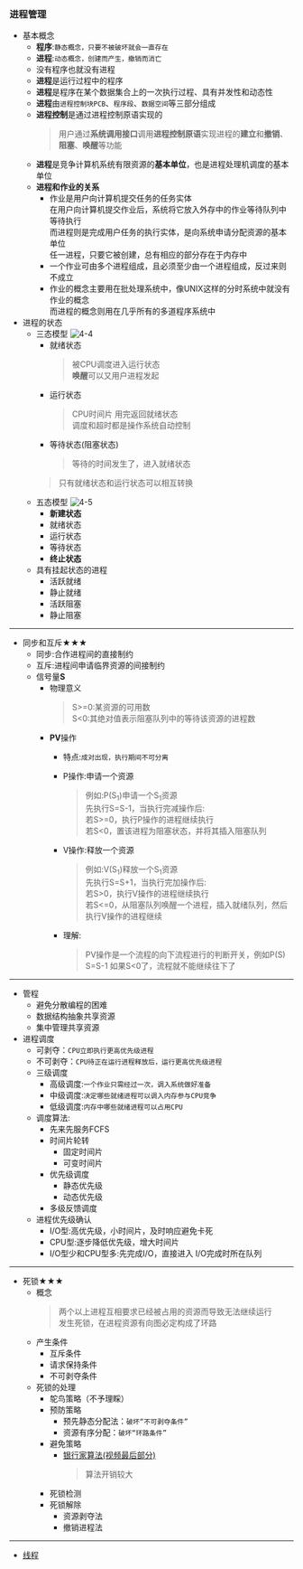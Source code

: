 ### 进程管理
  + 基本概念
    + **程序**:`静态概念，只要不被破坏就会一直存在`
    + **进程**:`动态概念，创建而产生，撤销而消亡`
    + 没有程序也就没有进程
    + **进程**是运行过程中的程序
    + **进程**是程序在某个数据集合上的一次执行过程、具有并发性和动态性
    + **进程**由`进程控制块PCB`、`程序段`、`数据空间`等三部分组成
    + **进程控制**是通过进程控制原语实现的
      > 用户通过**系统调用接口**调用**进程控制原语**实现进程的**建立**和**撤销**、**阻塞**、**唤醒**等功能
    + **进程**是竞争计算机系统有限资源的**基本单位**，也是进程处理机调度的基本单位
    + **进程和作业的关系**
      * 作业是用户向计算机提交任务的任务实体<br>
        在用户向计算机提交作业后，系统将它放入外存中的作业等待队列中等待执行<br>
        而进程则是完成用户任务的执行实体，是向系统申请分配资源的基本单位<br>
        任一进程，只要它被创建，总有相应的部分存在于内存中<br>
      * 一个作业可由多个进程组成，且必须至少由一个进程组成，反过来则不成立
      * 作业的概念主要用在批处理系统中，像UNIX这样的分时系统中就没有作业的概念<br>
        而进程的概念则用在几乎所有的多道程序系统中
  + 进程的状态
    + 三态模型
      ![4-4](https://github.com/flysafely/Software-Design-Engineer-Note/blob/master/%E7%AC%AC%E5%9B%9B%E7%AB%A0-%E6%93%8D%E4%BD%9C%E7%B3%BB%E7%BB%9F%E7%9F%A5%E8%AF%86/%E6%9C%AC%E7%AB%A0%E5%9B%BE%E7%A4%BA/4-4.jpg)
      + 就绪状态
        > 被CPU调度进入运行状态<br>
          **唤醒**可以又用户进程发起
      + 运行状态
        > CPU时间片 用完返回就绪状态<br>
          调度和超时都是操作系统自动控制
      + 等待状态(阻塞状态)
        > 等待的时间发生了，进入就绪状态
      > 只有就绪状态和运行状态可以相互转换
    + 五态模型
      ![4-5](https://github.com/flysafely/Software-Design-Engineer-Note/blob/master/%E7%AC%AC%E5%9B%9B%E7%AB%A0-%E6%93%8D%E4%BD%9C%E7%B3%BB%E7%BB%9F%E7%9F%A5%E8%AF%86/%E6%9C%AC%E7%AB%A0%E5%9B%BE%E7%A4%BA/4-5.jpg)
      + **新建状态**
      + 就绪状态
      + 运行状态
      + 等待状态
      + **终止状态**
    + 具有挂起状态的进程
      + 活跃就绪
      + 静止就绪
      + 活跃阻塞
      + 静止阻塞
  ---
  + 同步和互斥★★★
    + 同步:合作进程间的直接制约
    + 互斥:进程间申请临界资源的间接制约
    + 信号量**S**
      + 物理意义
        > S>=0:某资源的可用数<br>
          S<0:其绝对值表示阻塞队列中的等待该资源的进程数
      + **PV**操作
        + 特点:`成对出现，执行期间不可分离`
        + P操作:申请一个资源
          > 例如:P(S<sub>1</sub>)申请一个S<sub>1</sub>资源<br>
            先执行S=S-1，当执行完减操作后:<br>
            > 若S>=0，执行P操作的进程继续执行<br>
            > 若S<0，置该进程为阻塞状态，并将其插入阻塞队列
            
        + V操作:释放一个资源
          > 例如:V(S<sub>1</sub>)释放一个S<sub>1</sub>资源<br>
            先执行S=S+1，当执行完加操作后:<br>
            > 若S>0，执行V操作的进程继续执行<br>
            > 若S<=0，从阻塞队列唤醒一个进程，插入就绪队列，然后执行V操作的进程继续
        + 理解:
          > PV操作是一个流程的向下流程进行的判断开关，例如P(S)  S=S-1 如果S<0了，流程就不能继续往下了
  ---
  + 管程
    + 避免分散编程的困难
    + 数据结构抽象共享资源
    + 集中管理共享资源
  + 进程调度
    + 可剥夺：`CPU立即执行更高优先级进程`
    + 不可剥夺：`CPU待正在运行进程释放后，运行更高优先级进程`
    + 三级调度
      + 高级调度:`一个作业只需经过一次，调入系统做好准备`
      + 中级调度:`决定哪些就绪进程可以调入内存参与CPU竞争`
      + 低级调度:`内存中哪些就绪进程可以占用CPU`
    + 调度算法:
      + 先来先服务FCFS
      + 时间片轮转
        + 固定时间片
        + 可变时间片
      + 优先级调度
        + 静态优先级
        + 动态优先级
      + 多级反馈调度
    + 进程优先级确认
      + I/O型:高优先级，小时间片，及时响应避免卡死
      + CPU型:逐步降低优先级，增大时间片
      + I/O型少和CPU型多:先完成I/O，直接进入 I/O完成时所在队列
  ---
  + 死锁★★★
    + 概念
      > 两个以上进程互相要求已经被占用的资源而导致无法继续运行<br>
        发生死锁，在进程资源有向图必定构成了环路
    + 产生条件
      + 互斥条件
      + 请求保持条件
      + 不可剥夺条件
    + 死锁的处理
      + 鸵鸟策略（不予理睬）
      + 预防策略
        + 预先静态分配法：`破坏“不可剥夺条件”`
        + 资源有序分配：`破坏“环路条件”`
      + 避免策略
        + [银行家算法(视频最后部分)](https://pan.baidu.com/play/video#/video?path=%2F%E8%B5%84%E6%BA%90%2F%E8%BD%AF%E8%80%83%E6%95%99%E7%A8%8B%2F2018%E5%B9%B4%E8%B5%84%E6%96%99%2F0%E8%BD%AF%E8%80%83%E4%B8%AD%E7%BA%A7%E4%B9%8B%E8%BD%AF%E4%BB%B6%E8%AE%BE%E8%AE%A1%E5%B8%88%2F%E8%A7%86%E9%A2%91%E5%92%8C%E8%AF%BE%E4%BB%B6%2F%E7%8E%8B%E5%AF%84%E6%B8%85%EF%BC%8C%E7%AC%AC%E4%BA%94%E7%89%88%E6%95%99%E5%AD%A6%E8%A7%86%E9%A2%91%2F%E7%AC%AC%202%20%E7%AB%A0%20%E6%93%8D%E4%BD%9C%E7%B3%BB%E7%BB%9F%2F%E7%AC%AC1%E8%8A%82%E8%BF%9B%E7%A8%8B%E7%AE%A1%E7%90%86_recv.mp4&t=-1)
          > 算法开销较大
      + 死锁检测
      + 死锁解除
        + 资源剥夺法
        + 撤销进程法
  ---
  + [线程](https://www.jianshu.com/p/68720001b81d)

